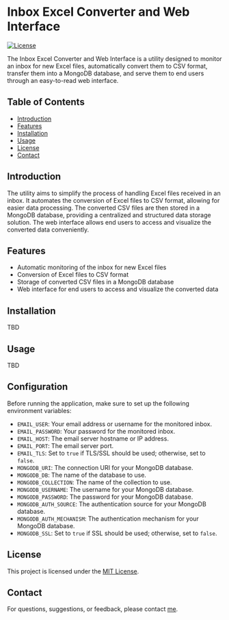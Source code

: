 # Inbox Excel Converter and Web Interface

[![License](https://img.shields.io/badge/license-MIT-blue.svg)](LICENSE)

The Inbox Excel Converter and Web Interface is a utility designed to monitor an inbox for new Excel files, automatically convert them to CSV format, transfer them into a MongoDB database, and serve them to end users through an easy-to-read web interface.

## Table of Contents

- [Introduction](#introduction)
- [Features](#features)
- [Installation](#installation)
- [Usage](#usage)
- [License](#license)
- [Contact](#contact)

## Introduction

The utility aims to simplify the process of handling Excel files received in an inbox. It automates the conversion of Excel files to CSV format, allowing for easier data processing. The converted CSV files are then stored in a MongoDB database, providing a centralized and structured data storage solution. The web interface allows end users to access and visualize the converted data conveniently.

## Features

- Automatic monitoring of the inbox for new Excel files
- Conversion of Excel files to CSV format
- Storage of converted CSV files in a MongoDB database
- Web interface for end users to access and visualize the converted data

## Installation

TBD
## Usage

TBD
## Configuration

Before running the application, make sure to set up the following environment variables:

- `EMAIL_USER`: Your email address or username for the monitored inbox.
- `EMAIL_PASSWORD`: Your password for the monitored inbox.
- `EMAIL_HOST`: The email server hostname or IP address.
- `EMAIL_PORT`: The email server port.
- `EMAIL_TLS`: Set to `true` if TLS/SSL should be used; otherwise, set to `false`.
- `MONGODB_URI`: The connection URI for your MongoDB database.
- `MONGODB_DB`: The name of the database to use.
- `MONGODB_COLLECTION`: The name of the collection to use.
- `MONGODB_USERNAME`: The username for your MongoDB database.
- `MONGODB_PASSWORD`: The password for your MongoDB database.
- `MONGODB_AUTH_SOURCE`: The authentication source for your MongoDB database.
- `MONGODB_AUTH_MECHANISM`: The authentication mechanism for your MongoDB database.
- `MONGODB_SSL`: Set to `true` if SSL should be used; otherwise, set to `false`.

## License

This project is licensed under the [MIT License](LICENSE).

## Contact

For questions, suggestions, or feedback, please contact [me](mailto:jerry@avmillabs.com).

